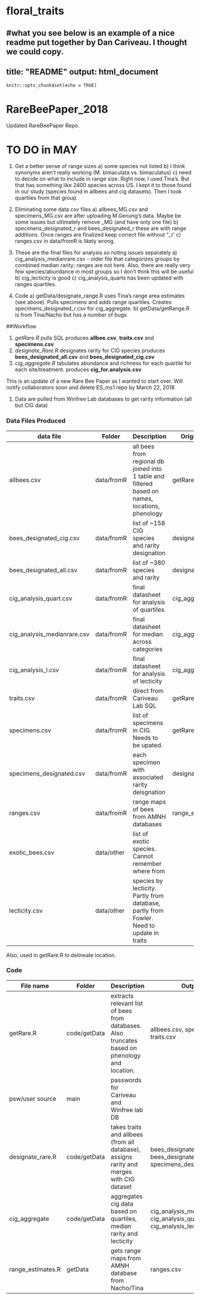 # floral_traits
#what you see below is an example of a nice readme put together by Dan Cariveau. I thought we could copy. 
---
title: "README"
output: html_document
---

```{r setup, include=FALSE}
knitr::opts_chunk$set(echo = TRUE)
```

# RareBeePaper_2018
Updated RareBeePaper Repo.

# TO DO in MAY

1) Get a better sense of range sizes
	a) some species not listed 
	b) I think synonyms aren’t really working (M. bimaculata vs. bimaculatus)
	c) need to decide on what to include in range size. Right now, I used Tina’s. But that has something like 2400 species across US. I kept it to those found in our study (species found in allbees and cig datasets). Then I took quartiles from that group.
 
2) Eliminating some data csv files
	a) allbees_MG.csv and specimens_MG.csv are after uploading M.Genung’s data. Maybe be some issues but ultimately remove _MG (and have only one file)
	b) specimens_designated_r and bees_designated_r these are with range additions. Once ranges are finalized keep correct file without “_r’
	c) ranges.csv in data/fromR is likely wrong.

3) These are the final files for analysis so noting issues separately
	a) cig_analysis_medianrare.csv - older file that categorizes groups by combined median rarity; ranges are not here. Also, there are really very few species/abundance in most groups so I don’t think this will be useful
	b) cig_lecticity is good
	c) cig_analysis_quarts has been updated with ranges quartiles. 

4) Code
	a) getData/designate_range.R uses Tina’s range area estimates (see above). Pulls specimens and adds range quartiles. Creates specimens_designated_r.csv for cig_aggregate.
	b) getData/getRange.R is from Tina/Nacho but has a number of bugs 
	
##Workflow
1. *getRare.R* pulls SQL  produces **allbee.csv**, **traits.csv**  and **specimens.csv**
2. *designate_Rare.R* designates rarity for CIG species produces **bees_designated_all.csv** and **bees_designated_cig.csv**
3. *cig_aggregate.R* tabulates abundance and richness for each quartile for each site/treatment. produces **cig_for.analysis.csv**

This is an update of a new Rare Bee Paper as I wanted to start over. Will notify collaborators soon and delete ES_ms1 repo by March 22, 2018

1. Data are pulled from Winfree Lab databases to get rarity information (all but CIG data) 

### Data Files Produced
 data file | Folder     | Description  | Origin Code |
-----------|---------------|------------------------------------- | --------
allbees.csv | data/fromR   | all bees from regional db joined into 1 table and filtered based on names, locations, phenology | getRare.R
bees_designated_cig.csv | data/fromR | list of ~158 CIG species and rarity designation | designate_Rare.R
 bees_designated_all.csv | data/fromR | list of ~380  species and rarity | designate_Rare.R
cig_analysis_quart.csv |  data/fromR  | final datasheet for analysis of quartiles | cig_aggregate.R
cig_analysis_medianrare.csv |  data/fromR  | final datasheet for median across categories | cig_aggregate.R
cig_analysis_l.csv |  data/fromR  | final datasheet for analysis of lecticity| cig_aggregate.R
traits.csv |  data/fromR| direct from Cariveau Lab SQL | getRare.R
specimens.csv | data/fromR | list of specimens in CIG. Needs to be upated. | getRare.R
specimens_designated.csv | data/fromR | each specimen with associated rarity deisgnation |designate_Rare.R
ranges.csv | data/fromR | range maps of bees from AMNH databases | range_estimates.R
exotic_bees.csv | data/other  | list of exotic species. Cannot remember where from | 
lecticity.csv | data/other  | species by lecticity. Partly from database, partly from Fowler. Need to update in traits | 




Also, used in getRare.R to delineate location.

### Code
File name  |Folder     |  Description   | Output
-----------|---------------|----------------------------- |------|
getRare.R    | code/getData |  extracts  relevant list of bees from databases. Also truncates based on phenology and location. | allbees.csv, specimens.csv, traits.csv
psw/user source | main |  passwords for Cariveau and Winfree lab DB |
designate_rare.R |code/getData |  takes traits and allbees (from all database),  assigns rarity and merges with CIG dataset | bees_designated_cig.csv, bees_designated_all.csv, specimens_designated.csv
cig_aggregate | code/getData | aggregates cig data based on quartiles, median rarity and lecticity| cig_analysis_medianrare.csv, cig_analysis_quarts.csv, cig_analysis_lecticity.csv
range_estimates.R | getData | gets range maps from AMNH database from Nacho/Tina | ranges.csv
